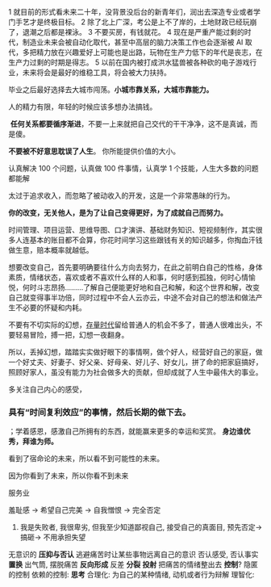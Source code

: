 

1 就目前的形式看未来二十年，没背景没后台的新青年们，润出去深造专业或者学门手艺才是终极目标。
2 除了北上广深，考公是上不了岸的，土地财政已经玩崩了，退潮之后都是裸泳。
3 不要买房，有钱就花。
4 现在是严重产能过剩的时代，制造业未来会被自动化取代，甚至中高层的脑力决策工作也会逐渐被 AI 取代，多把精力放在兴趣爱好上可能也是出路，玩物在生产力低下的年代是丧志，在生产力过剩的时期是得志。
5 以前在国内被打成洪水猛兽被各种砍的电子游戏行业，未来将会是最好的维稳工具，将会被大力扶持。




毕业之后最好选择去大城市闯荡。**小城市靠关系，大城市靠能力。**

人的精力有限，年轻的时候应该多想办法搞钱。



 **任何关系都要循序渐进**，不要一上来就把自己交代的干干净净，这不是真诚，而是傻。

**不要被不好意思耽误了人生**。
你所能提供价值的大小。


认真解决 100 个问题，认真做 100 件事情，认真学 1 个技能，人生大多数的问题都能解

太过于追求收入，而忽略了被动收入的开发，这是一个非常愚昧的行为。


**你的改变，无关他人，是为了让自己变得更好，为了成就自己而努力。**


时间管理、项目运营、思维导图、口才演讲、基础财务知识、短视频制作，其实很多人连基本的账目都不会算，你花时间学习这些跟钱有关的知识越多，你掏血汗钱做生意，赔本概率就越低。

想要改变自己，首先要明确要往什么方向去努力，在此之前明白自己的性格，身体素质，情绪状态，喜欢或者不喜欢什么样的人和事，何时感到孤独，何时心情愉悦，何时斗志昂扬………了解自己便能更好地和自己和解，和这个世界和解，改变自己就变得事半功倍，同时过程中不会人云亦云，中途不会对自己的想法和做法产生不必要的怀疑和内耗。

不要有不切实际的幻想，[存量时代](https://zhida.zhihu.com/search?content_id=603691581&content_type=Answer&match_order=1&q=%E5%AD%98%E9%87%8F%E6%97%B6%E4%BB%A3&zhida_source=entity)留给普通人的机会不多了，普通人很难出头，不要轻易冒险，搏一把，幻想一夜翻身。

所以，丢掉幻想，踏踏实实做好眼下的事情啊，做个好人，经营好自己的家庭，做一个好丈夫、好妻子、好父亲、好母亲、好儿子、好女儿，拼了命的把家庭搞好，照顾好家人，虽没有能力为社会做多大的贡献，但却成就了人生中最伟大的事业。

多关注自己内心的感受，

### 具有“时间复利效应”的事情，然后长期的做下去。

；学着感恩，感激自己所拥有的东西，就能赢来更多的幸运和奖赏。
**身边谁优秀，拜谁为师。**


看到了宿命论的未来，所以看不到可能性的未来。

因为你看到了未来，所以你看不到未来

服务业

羞耻感 -> 希望自己完美 -> 自我憎恨 -> 完全否定


1. 我是失败者, 我很卑劣, 但我至少知道鄙视自己, 接受自己的真面目, 预先否定-> 搞砸-> 不用承担失望

无意识的
**压抑与否认**
 逃避痛苦时让某些事物远离自己的意识
 否认感受, 否认事实
**置换**
出气筒, 摆脱痛苦
**反向形成**
反差
**分裂**
**投射**
把痛苦的情绪整出去
**控制**? 
隐匿的控制
依赖的控制: 
**思考**
合理化: 为自己的某种情绪, 动机或者行为辩解
理智化: 

